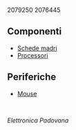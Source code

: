 
2079250 2076445<br>

## Componenti
- [Schede madri](schede_madri.md)
- [Processori](processori.md)

## Periferiche

- [Mouse](mouse.md)

<br>

*Elettronica Padovana*
